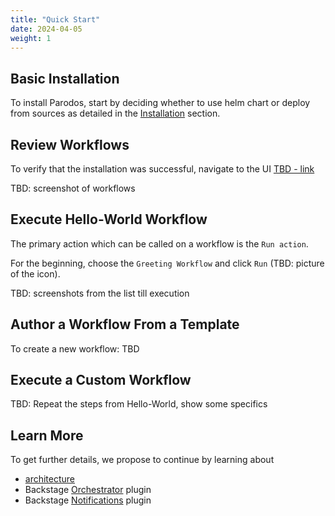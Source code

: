 ```yaml
---
title: "Quick Start"
date: 2024-04-05
weight: 1
---
```


## Basic Installation

To install Parodos, start by deciding whether to use helm chart or deploy from sources as detailed in the [Installation](../installation/) section.

## Review Workflows

To verify that the installation was successful, navigate to the UI [TBD - link](foo.bar)

TBD: screenshot of workflows

## Execute Hello-World Workflow

The primary action which can be called on a workflow is the `Run action`.

For the beginning, choose the `Greeting Workflow` and click `Run` (TBD: picture of the icon).

TBD: screenshots from the list till execution

## Author a Workflow From a Template

To create a new workflow:
TBD

## Execute a Custom Workflow

TBD: Repeat the steps from Hello-World, show some specifics

## Learn More

To get further details, we propose to continue by learning about

- [architecture](http://localhost:1313/docs/architecture/)
- Backstage [Orchestrator](TBD) plugin
- Backstage [Notifications](TBD) plugin
